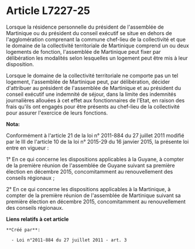 # Article L7227-25

Lorsque la résidence personnelle du président de l'assemblée de Martinique ou du président du conseil exécutif se situe en
dehors de l'agglomération comprenant la commune chef-lieu de la collectivité et que le domaine de la collectivité
territoriale de Martinique comprend un ou deux logements de fonction, l'assemblée de Martinique peut fixer par délibération
les modalités selon lesquelles un logement peut être mis à leur disposition. 

Lorsque le domaine de la collectivité territoriale ne comporte pas un tel logement, l'assemblée de Martinique peut, par
délibération, décider d'attribuer au président de l'assemblée de Martinique et au président du conseil exécutif une indemnité
de séjour, dans la limite des indemnités journalières allouées à cet effet aux fonctionnaires de l'Etat, en raison des frais
qu'ils ont engagés pour être présents au chef-lieu de la collectivité pour assurer l'exercice de leurs fonctions.

**Nota:**

Conformément à l'article 21 de la loi n° 2011-884 du 27 juillet 2011 modifié par le III de l'article 10 de la loi n° 2015-29
du 16 janvier 2015, la présente loi entre en vigueur : 

1° En ce qui concerne les dispositions applicables à la Guyane, à compter de la première réunion de l'assemblée de Guyane
suivant sa première élection en décembre 2015, concomitamment au renouvellement des     conseils régionaux ; 

2° En ce qui concerne les dispositions applicables à la Martinique, à compter de la première réunion de l'assemblée de
Martinique suivant sa première élection en décembre 2015, concomitamment au renouvellement des     conseils régionaux.

**Liens relatifs à cet article**

	**Créé par**:

	  - Loi n°2011-884 du 27 juillet 2011 - art. 3
